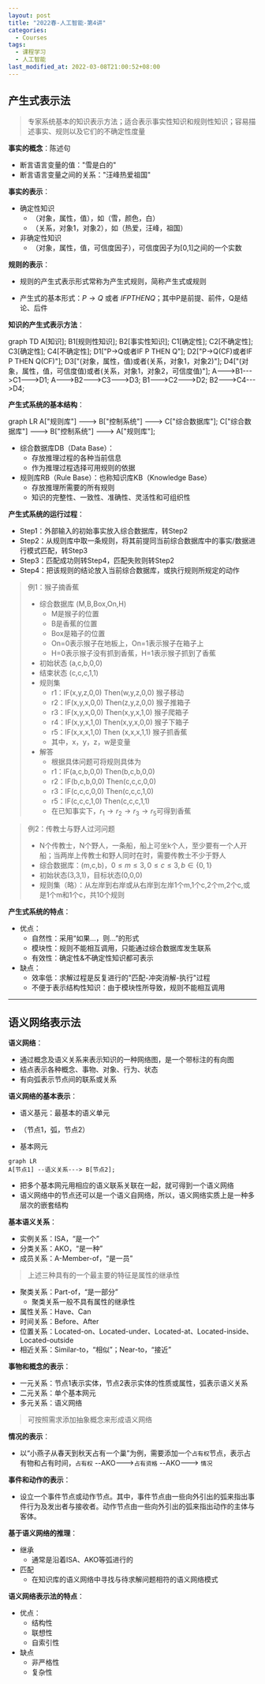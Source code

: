 ```yaml
---
layout: post
title: "2022春-人工智能-第4讲"
categories: 
  - Courses
tags:
  - 课程学习
  - 人工智能
last_modified_at: 2022-03-08T21:00:52+08:00
---
```


## 产生式表示法

> 专家系统基本的知识表示方法；适合表示事实性知识和规则性知识；容易描述事实、规则以及它们的不确定性度量

**事实的概念**：陈述句

- 断言语言变量的值："雪是白的"
- 断言语言变量之间的关系："汪峰热爱祖国"

**事实的表示**：

- 确定性知识
  - （对象，属性，值），如（雪，颜色，白）
  - （关系，对象1，对象2），如（热爱，汪峰，祖国）
- 非确定性知识
  - （对象，属性，值，可信度因子），可信度因子为[0,1]之间的一个实数

**规则的表示**：

- 规则的产生式表示形式常称为产生式规则，简称产生式或规则

- 产生式的基本形式：$P\rightarrow Q$ 或者 $IF P THEN Q$；其中P是前提、前件，Q是结论、后件

**知识的产生式表示方法**：

<div class="mermaid">
graph TD
A[知识];
B1[规则性知识];
B2[事实性知识];
C1[确定性];
C2[不确定性];
C3[确定性];
C4[不确定性];
D1["P->Q或者IF P THEN Q"];
D2["P->Q(CF)或者IF P THEN Q(CF)"];
D3["(对象，属性，值)或者(关系，对象1，对象2)"];
D4["(对象，属性，值，可信度值)或者(关系，对象1，对象2，可信度值)"];
A--->B1--->C1--->D1;
A--->B2--->C3--->D3;
B1--->C2--->D2;
B2--->C4--->D4;
</div>

**产生式系统的基本结构**：

<div class="mermaid">
graph LR
A["规则库"] ---> B["控制系统"] ---> C["综合数据库"];
C["综合数据库"] ---> B["控制系统"] ---> A["规则库"];
</div>

- 综合数据库DB（Data Base）：
  - 存放推理过程的各种当前信息
  - 作为推理过程选择可用规则的依据
- 规则库RB（Rule Base）：也称知识库KB（Knowledge Base）
  - 存放推理所需要的所有规则
  - 知识的完整性、一致性、准确性、灵活性和可组织性

**产生式系统的运行过程**：

- Step1：外部输入的初始事实放入综合数据库，转Step2
- Step2：从规则库中取一条规则，将其前提同当前综合数据库中的事实/数据进行模式匹配，转Step3
- Step3：匹配成功则转Step4，匹配失败则转Step2
- Step4：把该规则的结论放入当前综合数据库，或执行规则所规定的动作

> 例1：猴子摘香蕉
>
> - 综合数据库 (M,B,Box,On,H)
>   - M是猴子的位置
>   - B是香蕉的位置
>   - Box是箱子的位置
>   - On=0表示猴子在地板上，On=1表示猴子在箱子上
>   - H=0表示猴子没有抓到香蕉，H=1表示猴子抓到了香蕉
> - 初始状态 (a,c,b,0,0)
> - 结束状态 (c,c,c,1,1)
> - 规则集
>   - r1：IF(x,y,z,0,0) Then(w,y,z,0,0) 猴子移动
>   - r2：IF(x,y,x,0,0) Then(z,y,z,0,0) 猴子推箱子
>   - r3：IF(x,y,x,0,0) Then(x,y,x,1,0) 猴子爬箱子
>   - r4：IF(x,y,x,1,0) Then(x,y,x,0,0) 猴子下箱子
>   - r5：IF(x,x,x,1,0) Then (x,x,x,1,1) 猴子抓香蕉
>   - 其中，x，y，z，w是变量
> - 解答
>   - 根据具体问题可将规则具体为
>   - r1：IF(a,c,b,0,0) Then(b,c,b,0,0) 
>   - r2：IF(b,c,b,0,0) Then(c,c,c,0,0)
>   - r3：IF(c,c,c,0,0) Then(c,c,c,1,0)
>   - r5：IF(c,c,c,1,0) Then(c,c,c,1,1)
>   - 在已知事实下，$r_1\rightarrow r_2\rightarrow r_3\rightarrow r_5$可得到香蕉

> 例2：传教士与野人过河问题
>
> - N个传教士，N个野人，一条船，船上可坐k个人，至少要有一个人开船；当两岸上传教士和野人同时在时，需要传教士不少于野人
> - 综合数据库：(m,c,b)，$0\le m\le3,0\le c\le3,b\in \{0,1\}$
> - 初始状态(3,3,1)，目标状态(0,0,0)
> - 规则集（略）：从左岸到右岸或从右岸到左岸1个m,1个c,2个m,2个c,或是1个m和1个c，共10个规则

**产生式系统的特点**：

- 优点：
  - 自然性：采用“如果...，则...”的形式
  - 模块性：规则不能相互调用，只能通过综合数据库发生联系
  - 有效性：确定性&不确定性知识都可表示
- 缺点：
  - 效率低：求解过程是反复进行的"匹配-冲突消解-执行"过程
  - 不便于表示结构性知识：由于模块性所导致，规则不能相互调用

---

## 语义网络表示法

**语义网络**：

- 通过概念及语义关系来表示知识的一种网络图，是一个带标注的有向图
- 结点表示各种概念、事物、对象、行为、状态
- 有向弧表示节点间的联系或关系

**语义网络的基本表示**：

- 语义基元：最基本的语义单元
- （节点1，弧，节点2）

- 基本网元

```mermaid
graph LR
A[节点1] --语义关系---> B[节点2];
```

- 把多个基本网元用相应的语义联系关联在一起，就可得到一个语义网络
- 语义网络中的节点还可以是一个语义自网络，所以，语义网络实质上是一种多层次的嵌套结构

**基本语义关系**：

- 实例关系：ISA，“是一个”
- 分类关系：AKO，“是一种”
- 成员关系：A-Member-of，“是一员”

> 上述三种具有的一个最主要的特征是属性的继承性

- 聚类关系：Part-of，“是一部分”
  - 聚类关系一般不具有属性的继承性
- 属性关系：Have、Can
- 时间关系：Before、After
- 位置关系：Located-on、Located-under、Located-at、Located-inside、Located-outside
- 相近关系：Similar-to，“相似”；Near-to，“接近”

**事物和概念的表示**：

- 一元关系：节点1表示实体，节点2表示实体的性质或属性，弧表示语义关系
- 二元关系：单个基本网元
- 多元关系：语义网络

> 可按照需求添加抽象概念来形成语义网络

**情况的表示**：

- 以“小燕子从春天到秋天占有一个巢”为例，需要添加一个`占有权`节点，表示占有物和占有时间，`占有权` --AKO--->`占有资格` --AKO---> `情况`

**事件和动作的表示**：

- 设立一个事件节点或动作节点。其中，事件节点由一些向外引出的弧来指出事件行为及发出者与接收者。动作节点由一些向外引出的弧来指出动作的主体与客体。

**基于语义网络的推理**：

- 继承
  - 通常是沿着ISA、AKO等弧进行的
- 匹配
  - 在知识库的语义网络中寻找与待求解问题相符的语义网络模式

**语义网络表示法的特点**：

- 优点：
  - 结构性
  - 联想性
  - 自索引性
- 缺点
  - 非严格性
  - 复杂性
